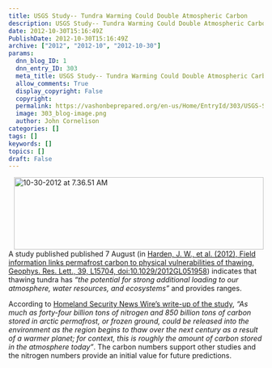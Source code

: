 ```yaml
---
title: USGS Study-- Tundra Warming Could Double Atmospheric Carbon
description: USGS Study-- Tundra Warming Could Double Atmospheric Carbon
date: 2012-10-30T15:16:49Z
PublishDate: 2012-10-30T15:16:49Z
archive: ["2012", "2012-10", "2012-10-30"]
params:
  dnn_blog_ID: 1
  dnn_entry_ID: 303
  meta_title: USGS Study-- Tundra Warming Could Double Atmospheric Carbon
  allow_comments: True
  display_copyright: False
  copyright:
  permalink: https://vashonbeprepared.org/en-us/Home/EntryId/303/USGS-Study-Tundra-Warming-Could-Double-Atmospheric-Carbon
  image: 303_blog-image.png
  author: John Cornelison
categories: []
tags: []
keywords: []
topics: []
draft: False
---
```


<p><a href="./images/303/Windows-Live-Writer-USGS-Study_6925-10-30-2012_at_7.36.51_AM_2.jpg"><img style="background-image: none; border-right-width: 0px; padding-left: 0px; padding-right: 0px; display: inline; float: right; border-top-width: 0px; border-bottom-width: 0px; border-left-width: 0px; padding-top: 0px" title="10-30-2012 at 7.36.51 AM" border="0" alt="10-30-2012 at 7.36.51 AM" align="right" src="./images/303/Windows-Live-Writer-USGS-Study_6925-10-30-2012_at_7.36.51_AM_thumb.jpg" width="493" height="143" /></a></p>  <p>A study published published 7 August (in <a href="http://www.agu.org/pubs/crossref/2012/2012GL051958.shtml" target="_blank">Harden, J. W., et al. (2012), Field information links permafrost carbon to physical vulnerabilities of thawing, Geophys. Res. Lett., 39, L15704, doi:10.1029/2012GL051958</a>) indicates that thawing tundra has <em>“the potential for strong additional loading to our atmosphere, water resources, and ecosystems” </em>and provides ranges.</p>  <p>According to <a href="http://www.homelandsecuritynewswire.com/dr20121030-thawing-permafrost-to-release-nitrogen-carbon-doubling-the-amount-of-carbon-in-the-atmosphere-today" target="_blank">Homeland Security News Wire’s write-up of the study</a>, <em>“As much as forty-four billion tons of nitrogen and 850 billion tons of carbon stored in arctic permafrost, or frozen ground, could be released into the environment as the region begins to thaw over the next century as a result of a warmer planet; for context, this is roughly the amount of carbon stored in the atmosphere today”</em>. The carbon numbers support other studies and the nitrogen numbers provide an initial value for future predictions.</p>
